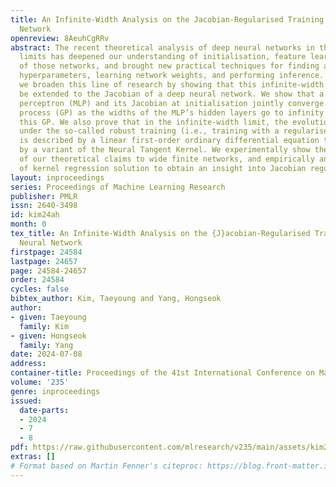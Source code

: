 ```yaml
---
title: An Infinite-Width Analysis on the Jacobian-Regularised Training of a Neural
  Network
openreview: 8AeuhCgRRv
abstract: The recent theoretical analysis of deep neural networks in their infinite-width
  limits has deepened our understanding of initialisation, feature learning, and training
  of those networks, and brought new practical techniques for finding appropriate
  hyperparameters, learning network weights, and performing inference. In this paper,
  we broaden this line of research by showing that this infinite-width analysis can
  be extended to the Jacobian of a deep neural network. We show that a multilayer
  perceptron (MLP) and its Jacobian at initialisation jointly converge to a Gaussian
  process (GP) as the widths of the MLP’s hidden layers go to infinity and characterise
  this GP. We also prove that in the infinite-width limit, the evolution of the MLP
  under the so-called robust training (i.e., training with a regulariser on the Jacobian)
  is described by a linear first-order ordinary differential equation that is determined
  by a variant of the Neural Tangent Kernel. We experimentally show the relevance
  of our theoretical claims to wide finite networks, and empirically analyse the properties
  of kernel regression solution to obtain an insight into Jacobian regularisation.
layout: inproceedings
series: Proceedings of Machine Learning Research
publisher: PMLR
issn: 2640-3498
id: kim24ah
month: 0
tex_title: An Infinite-Width Analysis on the {J}acobian-Regularised Training of a
  Neural Network
firstpage: 24584
lastpage: 24657
page: 24584-24657
order: 24584
cycles: false
bibtex_author: Kim, Taeyoung and Yang, Hongseok
author:
- given: Taeyoung
  family: Kim
- given: Hongseok
  family: Yang
date: 2024-07-08
address:
container-title: Proceedings of the 41st International Conference on Machine Learning
volume: '235'
genre: inproceedings
issued:
  date-parts:
  - 2024
  - 7
  - 8
pdf: https://raw.githubusercontent.com/mlresearch/v235/main/assets/kim24ah/kim24ah.pdf
extras: []
# Format based on Martin Fenner's citeproc: https://blog.front-matter.io/posts/citeproc-yaml-for-bibliographies/
---
```

